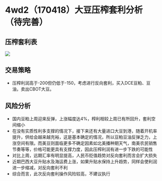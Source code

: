 # 4wd2（170418）大豆压榨套利分析（待完善）
## 压榨套利表
![](http://oo8xbd69m.bkt.clouddn.com/418%E6%A6%A8%E5%88%A9%E8%A1%A8.png)

## 交易策略
- 压榨利润高于-200但仍低于-150，考虑进行反向套利，买入DCE豆粕、豆油，卖出CBOT大豆。

## 风险分析
- 国内豆粕上周迎来反弹，上涨幅度达4%，榨利相较上周已有所回升，套利空间缩小
- 在没有实质性利多支撑的情况下，接下来还有大量进口大豆到港，随着开机率提升，供给会越来越充裕，这是基本确定的情况，所以豆粕豆油反弹乏力，上涨空间有限。而美豆则面临更多不确定因素如北美播种期天气，南美农民销售节奏等等，价格可能更具有支撑力度，因此压榨利润有进一步下跌的可能性
- 对比上周，远期汇率有明显提高，人民币贬值趋势对反向套利而言会扩大损失
- 近期巴西大豆升贴水及海运费上涨，如果升贴水保持上升趋势，同样会使利润进一步缩减，对反向套利不利
- 综合而言，此次反向套利操作风险较高，不建议执行
